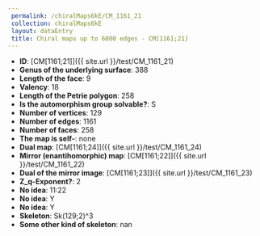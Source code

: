 ```yaml
--- 
 permalink: /chiralMaps6kE/CM_1161_21 
 collection: chiralMaps6kE
 layout: dataEntry
 title: Chiral maps up to 6000 edges - CM[1161;21]
---
```


- **ID**: [CM[1161;21]]({{ site.url }}/test/CM_1161_21)
- **Genus of the underlying surface**: 388
- **Length of the face**: 9
- **Valency**: 18
- **Length of the Petrie polygon**: 258
- **Is the automorphism group solvable?**: S
- **Number of vertices**: 129
- **Number of edges**: 1161
- **Number of faces**: 258
- **The map is self-**: none
- **Dual map**: [CM[1161;24]]({{ site.url }}/test/CM_1161_24)
- **Mirror (enantihomorphic) map**: [CM[1161;22]]({{ site.url }}/test/CM_1161_22)
- **Dual of the mirror image**: [CM[1161;23]]({{ site.url }}/test/CM_1161_23)
- **Z_q-Exponent?**: 2
- **No idea**:  11:22
- **No idea**: Y
- **No idea**: Y
- **Skeleton**: Sk(129;2)^3
- **Some other kind of skeleton**: nan

